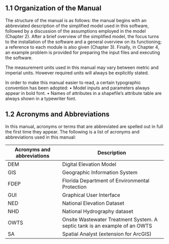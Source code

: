 ## 1.1 Organization of the Manual

The structure of the manual is as follows: the manual begins with an abbreviated description of the simplified model used in this software, followed by a discussion of the assumptions employed in the model (Chapter 2). After a brief overview of the simplified model, the focus turns to the installation of the software and a general overview on its functioning; a reference to each module is also given (Chapter 3). Finally, in Chapter 4, an example problem is provided for preparing the input files and executing the software.

The measurement units used in this manual may vary between metric and imperial units. However required units will always be explicitly stated.

In order to make this manual easier to read, a certain typographic convention has been adopted:
• Model inputs and parameters always appear in bold font.
• Names of attributes in a shapefile’s attribute table are always shown in a typewriter font.

## 1.2 Acronyms and Abbreviations

In this manual, acronyms or terms that are abbreviated are spelled out in full the first time they appear. The following is a list of acronyms and abbreviations used in this manual:

| Acronyms and abbreviations      | Description |
| ----------- | ----------- |
|DEM   |   Digital Elevation Model                                                   |
|GIS   |   Geographic Information System                                             |
|FDEP  |   Florida Department of Environmental Protection                            |
|GUI   |   Graphical User Interface                                                  |
|NED   |   National Elevation Dataset                                                |
|NHD   |   National Hydrography dataset                                              |
|OWTS  |   Onsite Wastewater Treatment System. A septic tank is an example of an OWTS|
|SA    |   Spatial Analyst (extension for ArcGIS)                                    |